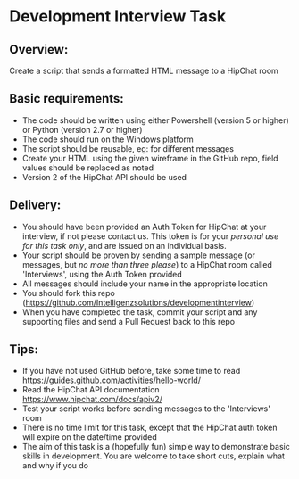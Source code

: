# Development Interview Task

## Overview:
Create a script that sends a formatted HTML message to a HipChat room

## Basic requirements:
* The code should be written using either Powershell (version 5 or higher) or Python (version 2.7 or higher)
* The code should run on the Windows platform
* The script should be reusable, eg: for different messages
* Create your HTML using the given wireframe in the GitHub repo, field values should be replaced as noted
* Version 2 of the HipChat API should be used

## Delivery:
* You should have been provided an Auth Token for HipChat at your interview, if not please contact us. This token is for your *personal use for this task only*, and are issued on an individual basis.
* Your script should be proven by sending a sample message (or messages, but *no more than three please*) to a HipChat room called 'Interviews', using the Auth Token provided
* All messages should include your name in the appropriate location
* You should fork this repo (https://github.com/Intelligenzsolutions/developmentinterview)
* When you have completed the task, commit your script and any supporting files and send a Pull Request back to this repo

## Tips:
* If you have not used GitHub before, take some time to read https://guides.github.com/activities/hello-world/
* Read the HipChat API documentation https://www.hipchat.com/docs/apiv2/
* Test your script works before sending messages to the 'Interviews' room
* There is no time limit for this task, except that the HipChat auth token will expire on the date/time provided
* The aim of this task is a (hopefully fun) simple way to demonstrate basic skills in development. You are welcome to take short cuts, explain what and why if you do
